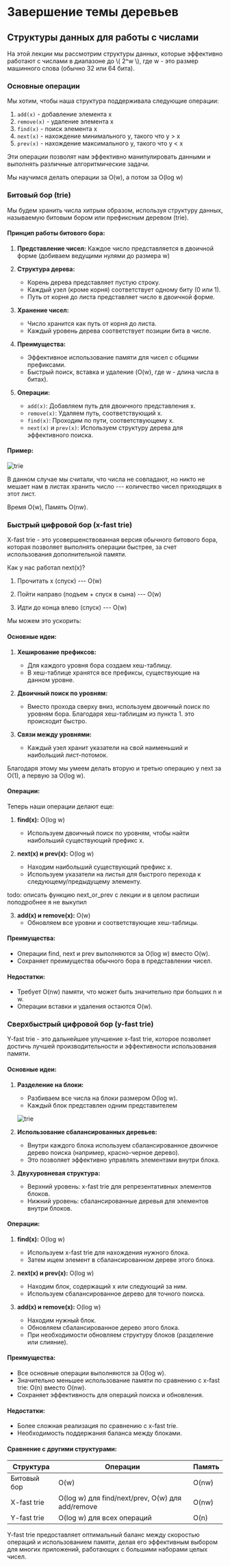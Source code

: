 # Завершение темы деревьев

## Структуры данных для работы с числами

На этой лекции мы рассмотрим структуры данных, которые эффективно работают с числами в диапазоне до \\( 2^w \\), где w - это размер машинного слова (обычно 32 или 64 бита).

### Основные операции

Мы хотим, чтобы наша структура поддерживала следующие операции:

1. `add(x)` - добавление элемента x
2. `remove(x)` - удаление элемента x
3. `find(x)` - поиск элемента x
4. `next(x)` - нахождение минимального y, такого что y > x
5. `prev(x)` - нахождение максимального y, такого что y < x

Эти операции позволят нам эффективно манипулировать данными и выполнять различные алгоритмические задачи.

Мы научимся делать операции за O(w), а потом за O(log w)

### Битовый бор (trie)

Мы будем хранить числа хитрым образом, используя структуру данных, называемую битовым бором или префиксным деревом (trie).

#### Принцип работы битового бора:

1. **Представление чисел:** Каждое число представляется в двоичной форме (добиваем ведущими нулями до размера w)

2. **Структура дерева:** 
   - Корень дерева представляет пустую строку.
   - Каждый узел (кроме корня) соответствует одному биту (0 или 1).
   - Путь от корня до листа представляет число в двоичной форме.

3. **Хранение чисел:** 
   - Число хранится как путь от корня до листа.
   - Каждый уровень дерева соответствует позиции бита в числе.

4. **Преимущества:**
   - Эффективное использование памяти для чисел с общими префиксами.
   - Быстрый поиск, вставка и удаление (O(w), где w - длина числа в битах).

5. **Операции:**
   - `add(x)`: Добавляем путь для двоичного представления x.
   - `remove(x)`: Удаляем путь, соответствующий x.
   - `find(x)`: Проходим по пути, соответствующему x.
   - `next(x)` и `prev(x)`: Используем структуру дерева для эффективного поиска.

#### Пример:

![trie](./assets/06.01-trie.jpg)


В данном случае мы считали, что числа не совпадают, но никто не мешает нам в листах хранить число --- количество чисел приходящих в этот лист.

Время O(w), Память O(nw).

### Быстрый цифровой бор (x-fast trie)

X-fast trie - это усовершенствованная версия обычного битового бора, которая позволяет выполнять операции быстрее, за счет использования дополнительной памяти.

Как у нас работал next(x)?

1. Прочитать x (спуск) --- O(w)

2. Пойти направо (подъем + спуск в сына) ---  O(w)

3. Идти до конца влево (спуск) --- O(w)

Мы можем это ускорить:

#### Основные идеи:

1. **Хеширование префиксов:**
   - Для каждого уровня бора создаем хеш-таблицу.
   - В хеш-таблице хранятся все префиксы, существующие на данном уровне.

2. **Двоичный поиск по уровням:**
   - Вместо прохода сверху вниз, используем двоичный поиск по уровням бора. Благодаря хеш-таблицам из пункта 1. это происходит быстро.

3. **Связи между уровнями:**
   - Каждый узел хранит указатели на свой наименьший и наибольший лист-потомок.
   
Благодаря этому мы умеем делать вторую и третью операцию у next за O(1), а первую за O(log w).

#### Операции:

Теперь наши операции делают еще:

1. **find(x):** O(log w)
   - Используем двоичный поиск по уровням, чтобы найти наибольший существующий префикс x.

2. **next(x) и prev(x):** O(log w)
   - Находим наибольший существующий префикс x.
   - Используем указатели на листья для быстрого перехода к следующему/предыдущему элементу.

todo: описать функцию next_or_prev с лекции и в целом распиши поподробнее я не выкупил

3. **add(x) и remove(x):** O(w)
   - Обновляем все уровни и соответствующие хеш-таблицы.

#### Преимущества:

- Операции find, next и prev выполняются за O(log w) вместо O(w).
- Сохраняет преимущества обычного бора в представлении чисел.

#### Недостатки:

- Требует O(nw) памяти, что может быть значительно при больших n и w.
- Операции вставки и удаления остаются O(w).


### Сверхбыстрый цифровой бор (y-fast trie)

Y-fast trie - это дальнейшее улучшение x-fast trie, которое позволяет достичь лучшей производительности и эффективности использования памяти.

#### Основные идеи:

1. **Разделение на блоки:**
   - Разбиваем все числа на блоки размером O(log w).
   - Каждый блок представлен одним представителем

   ![trie](./assets/06.02-y-trie.jpg)

2. **Использование сбалансированных деревьев:**
   - Внутри каждого блока используем сбалансированное двоичное дерево поиска (например, красно-черное дерево).
   - Это позволяет эффективно управлять элементами внутри блока.

3. **Двухуровневая структура:**
   - Верхний уровень: x-fast trie для репрезентативных элементов блоков.
   - Нижний уровень: сбалансированные деревья для элементов внутри блоков.

#### Операции:

1. **find(x):** O(log w)
   - Используем x-fast trie для нахождения нужного блока.
   - Затем ищем элемент в сбалансированном дереве этого блока.

2. **next(x) и prev(x):** O(log w)
   - Находим блок, содержащий x или следующий за ним.
   - Используем сбалансированное дерево для точного поиска.

3. **add(x) и remove(x):** O(log w)
   - Находим нужный блок.
   - Обновляем сбалансированное дерево этого блока.
   - При необходимости обновляем структуру блоков (разделение или слияние).

#### Преимущества:

- Все основные операции выполняются за O(log w).
- Значительно меньшее использование памяти по сравнению с x-fast trie: O(n) вместо O(nw).
- Сохраняет эффективность для операций поиска и обновления.

#### Недостатки:

- Более сложная реализация по сравнению с x-fast trie.
- Необходимость поддержания баланса между блоками.

#### Сравнение с другими структурами:

| Структура | Операции | Память |
|-----------|----------|--------|
| Битовый бор | O(w) | O(nw) |
| X-fast trie | O(log w) для find/next/prev, O(w) для add/remove | O(nw) |
| Y-fast trie | O(log w) для всех операций | O(n) |

Y-fast trie предоставляет оптимальный баланс между скоростью операций и использованием памяти, делая его эффективным выбором для многих приложений, работающих с большими наборами целых чисел.
